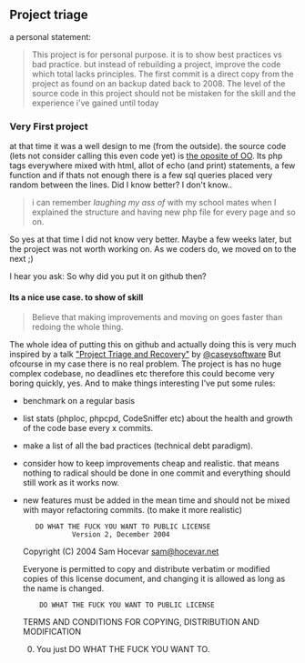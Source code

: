 ## Project triage

a personal statement:
> This project is for personal purpose. it is to show best practices vs bad practice. but instead of rebuilding a project, improve the code which total lacks principles. The first commit is a direct copy from the project as found on an backup dated back to 2008. The level of the source code in this project should not be mistaken for the skill and the experience i've gained until today


### Very First project


at that time it was a well design to me (from the outside). the source code (lets not consider calling this even code yet)  is [the oposite of OO](http://stackoverflow.com/questions/5400585/the-opposite-of-object-oriented "a question on stackoverflow"). Its php tags everywhere mixed with html, allot of echo (and print) statements, a few function and if thats not enough there is a few sql queries placed very random between the lines. Did I know better?  I don't know..


> i can remember *laughing my ass of* with my school mates when I explained the structure and having new php file for every page and so on.


So yes at that time I did not know very better. Maybe a few weeks later, but the project was not worth working on. As we coders do, we moved on to the next ;)

I hear you ask: So why did you put it on github then?

#### Its a nice use case. to show of skill

> Believe that making improvements and moving on goes faster than redoing the whole thing.

The whole idea of putting this on github and actually doing this is very much inspired by a talk ["Project Triage and Recovery"](http://caseysoftware.com/blog/phpbenelux-2011-recap) by [@caseysoftware](https://twitter.com/caseysoftware, "on twitter")
But ofcourse in my case there is no real problem. The project is has no huge complex codebase, no deadlines etc
therefore this could become very boring quickly, yes.
And to make things interesting I've put some rules:

*   benchmark on a regular basis
*   list stats (phploc, phpcpd, CodeSniffer etc) about the health and growth of the code base every x commits.
*   make a list of all the bad practices (technical debt paradigm).
*   consider how to keep improvements cheap and realistic. that means nothing to radical should be done in one commit and everything should still work as it works now.
*   new features must be added in the mean time and should not be mixed with mayor refactoring commits. (to make it more realistic)


           DO WHAT THE FUCK YOU WANT TO PUBLIC LICENSE
                    Version 2, December 2004
     Copyright (C) 2004 Sam Hocevar <sam@hocevar.net>

    Everyone is permitted to copy and distribute verbatim or modified
    copies of this license document, and changing it is allowed as long
    as the name is changed.

            DO WHAT THE FUCK YOU WANT TO PUBLIC LICENSE
      TERMS AND CONDITIONS FOR COPYING, DISTRIBUTION AND MODIFICATION

     0. You just DO WHAT THE FUCK YOU WANT TO.

